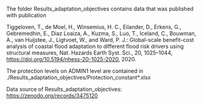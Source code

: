 The folder Results_adaptation_objectives contains data that was published with publication 

Tiggeloven, T., de Moel, H., Winsemius, H. C., Eilander, D., Erkens, G., Gebremedhin, E., Diaz Loaiza, A., Kuzma, S., Luo, T., Iceland, C., Bouwman, A., van Huijstee, J., Ligtvoet, W., and Ward, P. J.: Global-scale benefit–cost analysis of coastal flood adaptation to different flood risk drivers using structural measures, Nat. Hazards Earth Syst. Sci., 20, 1025–1044, https://doi.org/10.5194/nhess-20-1025-2020, 2020. 

The protection levels on ADMIN1 level are contained in ./Results_adaptation_objectives/Protection_constant*.xlsx

Data source of Results_adaptation_objectives: 
https://zenodo.org/records/3475120